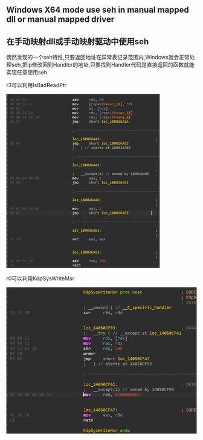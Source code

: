 ## Windows X64 mode use seh in manual mapped dll or manual mapped driver

## 在手动映射dll或手动映射驱动中使用seh

偶然发现的一个seh特性,只要返回地址在异常表记录范围内,Windows就会正常处理seh,把ip修改回到Handler的地址,只要找到Handler代码是直接返回的函数就能实现任意使用seh

r3可以利用IsBadReadPtr

<img src=".\image-20221009192831645.png" alt="image-20221009192831645" style="zoom:50%;" />

r0可以利用KdpSysWriteMsr

<img src=".\image-20221009192708539.png" alt="image-20221009192708539" style="zoom: 67%;" />





